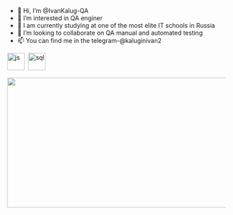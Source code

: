- 👋 Hi, I’m @IvanKalug-QA
- 👀 I’m interested in QA enginer
- 🌱 I am currently studying at one of the most elite IT schools in Russia
- 💞️ I’m looking to collaborate on  QA manual and automated testing 
- 📫 You can find me in the telegram-@kaluginivan2

<img src="https://cdn.jsdelivr.net/gh/devicons/devicon/icons/javascript/javascript-original.svg" title="js" width="40" height="40"/>&nbsp;
<img src="https://cdn.jsdelivr.net/gh/devicons/devicon/icons/postgresql/postgresql-original.svg" title="sql" width="40" height="40"/>&nbsp;

<div align="center">
  <img src="https://media.giphy.com/media/dWesBcTLavkZuG35MI/giphy.gif" width="600" height="300"/>
</div>
